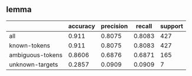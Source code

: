 
## lemma

|                  | accuracy | precision | recall | support |
|------------------|----------|-----------|--------|---------|
| all              | 0.911    | 0.8075    | 0.8083 | 427     |
| known-tokens     | 0.911    | 0.8075    | 0.8083 | 427     |
| ambiguous-tokens | 0.8606   | 0.6876    | 0.6871 | 165     |
| unknown-targets  | 0.2857   | 0.0909    | 0.0909 | 7       |

